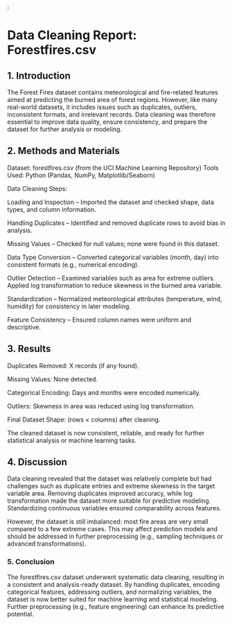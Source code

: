 :

#  Data Cleaning Report: Forestfires.csv
## 1. Introduction

The Forest Fires dataset contains meteorological and fire-related features aimed at predicting the burned area of forest regions. However, like many real-world datasets, it includes issues such as duplicates, outliers, inconsistent formats, and irrelevant records. Data cleaning was therefore essential to improve data quality, ensure consistency, and prepare the dataset for further analysis or modeling.

## 2. Methods and Materials

Dataset: forestfires.csv (from the UCI Machine Learning Repository)
Tools Used: Python (Pandas, NumPy, Matplotlib/Seaborn)

Data Cleaning Steps:

Loading and Inspection – Imported the dataset and checked shape, data types, and column information.

Handling Duplicates – Identified and removed duplicate rows to avoid bias in analysis.

Missing Values – Checked for null values; none were found in this dataset.

Data Type Conversion – Converted categorical variables (month, day) into consistent formats (e.g., numerical encoding).

Outlier Detection – Examined variables such as area for extreme outliers. Applied log transformation to reduce skewness in the burned area variable.

Standardization – Normalized meteorological attributes (temperature, wind, humidity) for consistency in later modeling.

Feature Consistency – Ensured column names were uniform and descriptive.

## 3. Results

Duplicates Removed: X records (if any found).

Missing Values: None detected.

Categorical Encoding: Days and months were encoded numerically.

Outliers: Skewness in area was reduced using log transformation.

Final Dataset Shape: (rows × columns) after cleaning.

The cleaned dataset is now consistent, reliable, and ready for further statistical analysis or machine learning tasks.

## 4. Discussion

Data cleaning revealed that the dataset was relatively complete but had challenges such as duplicate entries and extreme skewness in the target variable area. Removing duplicates improved accuracy, while log transformation made the dataset more suitable for predictive modeling. Standardizing continuous variables ensured comparability across features.

However, the dataset is still imbalanced: most fire areas are very small compared to a few extreme cases. This may affect prediction models and should be addressed in further preprocessing (e.g., sampling techniques or advanced transformations).

### 5. Conclusion

The forestfires.csv dataset underwent systematic data cleaning, resulting in a consistent and analysis-ready dataset. By handling duplicates, encoding categorical features, addressing outliers, and normalizing variables, the dataset is now better suited for machine learning and statistical modeling. Further preprocessing (e.g., feature engineering) can enhance its predictive potential.

